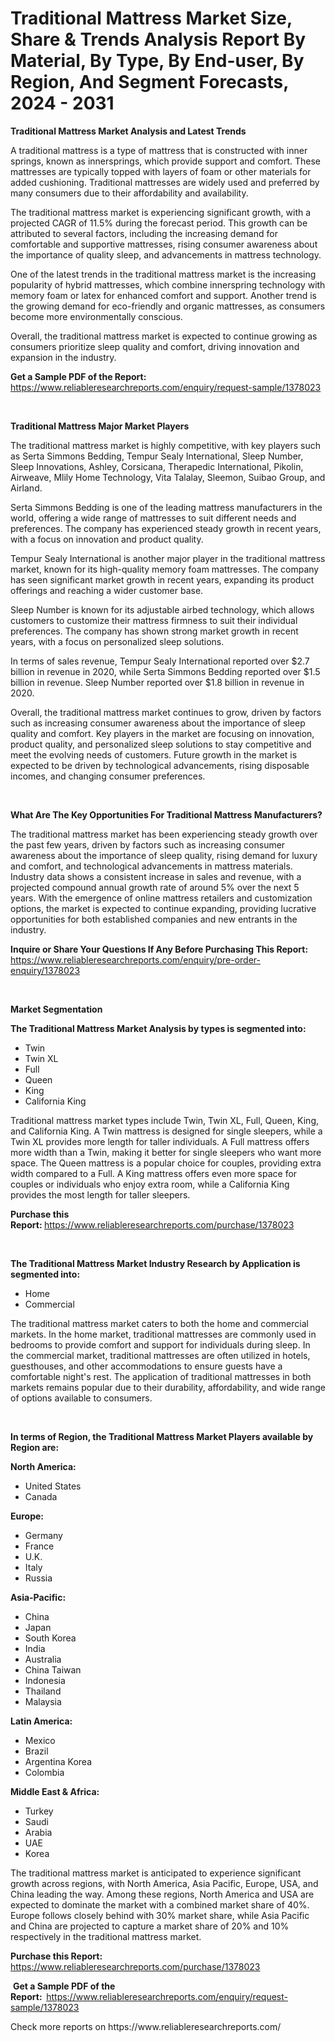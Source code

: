 <p><h1>Traditional Mattress Market Size, Share & Trends Analysis Report By Material, By Type, By End-user, By Region, And Segment Forecasts, 2024 - 2031</h1></p><p><strong>Traditional Mattress Market Analysis and Latest Trends</strong></p>
<p><p>A traditional mattress is a type of mattress that is constructed with inner springs, known as innersprings, which provide support and comfort. These mattresses are typically topped with layers of foam or other materials for added cushioning. Traditional mattresses are widely used and preferred by many consumers due to their affordability and availability.</p><p>The traditional mattress market is experiencing significant growth, with a projected CAGR of 11.5% during the forecast period. This growth can be attributed to several factors, including the increasing demand for comfortable and supportive mattresses, rising consumer awareness about the importance of quality sleep, and advancements in mattress technology.</p><p>One of the latest trends in the traditional mattress market is the increasing popularity of hybrid mattresses, which combine innerspring technology with memory foam or latex for enhanced comfort and support. Another trend is the growing demand for eco-friendly and organic mattresses, as consumers become more environmentally conscious.</p><p>Overall, the traditional mattress market is expected to continue growing as consumers prioritize sleep quality and comfort, driving innovation and expansion in the industry.</p></p>
<p><strong>Get a Sample PDF of the Report:&nbsp;</strong> <a href="https://www.reliableresearchreports.com/enquiry/request-sample/1378023">https://www.reliableresearchreports.com/enquiry/request-sample/1378023</a></p>
<p>&nbsp;</p>
<p><strong>Traditional Mattress Major Market Players</strong></p>
<p><p>The traditional mattress market is highly competitive, with key players such as Serta Simmons Bedding, Tempur Sealy International, Sleep Number, Sleep Innovations, Ashley, Corsicana, Therapedic International, Pikolin, Airweave, Mlily Home Technology, Vita Talalay, Sleemon, Suibao Group, and Airland. </p><p>Serta Simmons Bedding is one of the leading mattress manufacturers in the world, offering a wide range of mattresses to suit different needs and preferences. The company has experienced steady growth in recent years, with a focus on innovation and product quality.</p><p>Tempur Sealy International is another major player in the traditional mattress market, known for its high-quality memory foam mattresses. The company has seen significant market growth in recent years, expanding its product offerings and reaching a wider customer base.</p><p>Sleep Number is known for its adjustable airbed technology, which allows customers to customize their mattress firmness to suit their individual preferences. The company has shown strong market growth in recent years, with a focus on personalized sleep solutions.</p><p>In terms of sales revenue, Tempur Sealy International reported over $2.7 billion in revenue in 2020, while Serta Simmons Bedding reported over $1.5 billion in revenue. Sleep Number reported over $1.8 billion in revenue in 2020. </p><p>Overall, the traditional mattress market continues to grow, driven by factors such as increasing consumer awareness about the importance of sleep quality and comfort. Key players in the market are focusing on innovation, product quality, and personalized sleep solutions to stay competitive and meet the evolving needs of customers. Future growth in the market is expected to be driven by technological advancements, rising disposable incomes, and changing consumer preferences.</p></p>
<p>&nbsp;</p>
<p><strong>What Are The Key Opportunities For Traditional Mattress Manufacturers?</strong></p>
<p><p>The traditional mattress market has been experiencing steady growth over the past few years, driven by factors such as increasing consumer awareness about the importance of sleep quality, rising demand for luxury and comfort, and technological advancements in mattress materials. Industry data shows a consistent increase in sales and revenue, with a projected compound annual growth rate of around 5% over the next 5 years. With the emergence of online mattress retailers and customization options, the market is expected to continue expanding, providing lucrative opportunities for both established companies and new entrants in the industry.</p></p>
<p><strong>Inquire or Share Your Questions If Any Before Purchasing This Report:</strong> <a href="https://www.reliableresearchreports.com/enquiry/pre-order-enquiry/1378023">https://www.reliableresearchreports.com/enquiry/pre-order-enquiry/1378023</a></p>
<p>&nbsp;</p>
<p><strong>Market Segmentation</strong></p>
<p><strong>The Traditional Mattress Market Analysis by types is segmented into:</strong></p>
<p><ul><li>Twin</li><li>Twin XL</li><li>Full</li><li>Queen</li><li>King</li><li>California King</li></ul></p>
<p><p>Traditional mattress market types include Twin, Twin XL, Full, Queen, King, and California King. A Twin mattress is designed for single sleepers, while a Twin XL provides more length for taller individuals. A Full mattress offers more width than a Twin, making it better for single sleepers who want more space. The Queen mattress is a popular choice for couples, providing extra width compared to a Full. A King mattress offers even more space for couples or individuals who enjoy extra room, while a California King provides the most length for taller sleepers.</p></p>
<p><strong>Purchase this Report:&nbsp;</strong><a href="https://www.reliableresearchreports.com/purchase/1378023">https://www.reliableresearchreports.com/purchase/1378023</a></p>
<p>&nbsp;</p>
<p><strong>The Traditional Mattress Market Industry Research by Application is segmented into:</strong></p>
<p><ul><li>Home</li><li>Commercial</li></ul></p>
<p><p>The traditional mattress market caters to both the home and commercial markets. In the home market, traditional mattresses are commonly used in bedrooms to provide comfort and support for individuals during sleep. In the commercial market, traditional mattresses are often utilized in hotels, guesthouses, and other accommodations to ensure guests have a comfortable night's rest. The application of traditional mattresses in both markets remains popular due to their durability, affordability, and wide range of options available to consumers.</p></p>
<p>&nbsp;</p>
<p><strong>In terms of Region, the Traditional Mattress Market Players available by Region are:</strong></p>
<p>
    <p> <strong> North America: </strong>
        <ul>
            <li>United States</li>
            <li>Canada</li>
        </ul>
        </p> 
    <p> <strong> Europe: </strong>
        <ul>
            <li>Germany</li>
            <li>France</li>
            <li>U.K.</li>
            <li>Italy</li>
            <li>Russia</li>
        </ul>
        </p> 
    <p> <strong> Asia-Pacific: </strong>
        <ul>
            <li>China</li>
            <li>Japan</li>
            <li>South Korea</li>
            <li>India</li>
            <li>Australia</li>
            <li>China Taiwan</li>
            <li>Indonesia</li>
            <li>Thailand</li>
            <li>Malaysia</li>
        </ul>
        </p> 
    <p> <strong> Latin America: </strong>
        <ul>
            <li>Mexico</li>
            <li>Brazil</li>
            <li>Argentina Korea</li>
            <li>Colombia</li>
        </ul>
        </p> 
    <p> <strong> Middle East & Africa: </strong>
        <ul>
            <li>Turkey</li>
            <li>Saudi</li>
            <li>Arabia</li>
            <li>UAE</li>
            <li>Korea</li>
        </ul>
    </p>
    </p>
<p><p>The traditional mattress market is anticipated to experience significant growth across regions, with North America, Asia Pacific, Europe, USA, and China leading the way. Among these regions, North America and USA are expected to dominate the market with a combined market share of 40%. Europe follows closely behind with 30% market share, while Asia Pacific and China are projected to capture a market share of 20% and 10% respectively in the traditional mattress market.</p></p>
<p><strong>Purchase this Report: </strong><a href="https://www.reliableresearchreports.com/purchase/1378023">https://www.reliableresearchreports.com/purchase/1378023</a></p>
<p>&nbsp;<strong>Get a Sample PDF of the Report:&nbsp;&nbsp;</strong><a href="https://www.reliableresearchreports.com/enquiry/request-sample/1378023">https://www.reliableresearchreports.com/enquiry/request-sample/1378023</a></p>
<p><strong></strong></p>
<p>Check more reports on https://www.reliableresearchreports.com/</p>